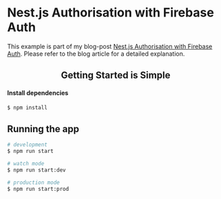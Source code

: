 # Nest.js Authorisation with Firebase Auth

This example is part of my blog-post [Nest.js Authorisation with Firebase Auth](https://www.trpkovski.com/2022/10/07/nestjs-authorisation-with-firebase-auth/). Please refer to the blog article for a detailed explanation.

<h2 align="center">Getting Started is Simple</h2>

#### Install dependencies

```bash
$ npm install
```

## Running the app

```bash
# development
$ npm run start

# watch mode
$ npm run start:dev

# production mode
$ npm run start:prod
```
